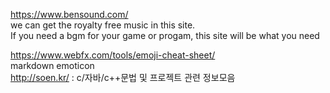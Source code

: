 https://www.bensound.com/   
we can get the royalty free music in this site.    
If you need a bgm for your game or progam, this site will be what you need  

https://www.webfx.com/tools/emoji-cheat-sheet/     
markdown emoticon    
http://soen.kr/ : c/자바/c++문법 및 프로젝트 관련 정보모음 

